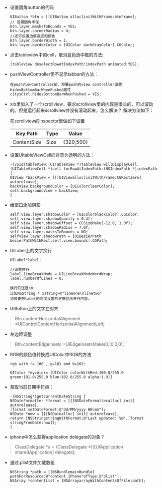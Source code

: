 *	设置圆角button的代码



		UIButton *btn = [[UIButton alloc]initWithFrame:btnFrame];
		// 设置圆角半径
		btn.layer.masksToBounds = YES;
		btn.layer.cornerRadius = 4;
		//还可设置边框宽度和颜色
		btn.layer.borderWidth = 1;
		btn.layer.borderColor = [UIColor darkGrayColor].CGColor;
		
*	点击tableview中的cell，取消蓝色选中框的方法:

		[tableView deselectRowAtIndexPath:indexPath animated:YES];
		
*	pushViewController但不显示tabbar的方法：
	
		在pushViewController前，将要push的view controller设置hidesBottomBarWhenPushed属性
 		citysCtrl.hidesBottomBarWhenPushed = YES;

*	xib里加入了一个scrollview，要求scrollview里的内容是很长的，可以滚动的。但是运行起来scrollview并没有滚动起来，怎么解决？
解决方法如下：

	在scrollview的inspector里做如下设置
	
	|Key Path|Type|Value|
	|--------|----|-----|
	|ContentSize|Size|{320,500}|
	




*	设置UItableViewCell的背景为透明的方法：

		-(void)tableView:(UITableView *)tableView willDisplayCell:(UITableViewCell *)cell forRowAtIndexPath:(NSIndexPath *)indexPath
		{
		UIView *backView = [[[UIViewalloc]initWithFrame:CGRectZero] autorelease];
    	backView.backgroundColor = [UIColorclearColor];
    	cell.backgroundView = backView;
		}



*	给窗口添加阴影

    	self.view.layer.shadowColor = [UIColorblackColor].CGColor;
    	self.view.layer.shadowOpacity = 0.4f;
    	self.view.layer.shadowOffset = CGSizeMake(-12.0, 1.0f);
    	self.view.layer.shadowRadius = 7.0f;
    	self.view.layer.masksToBounds = NO;
    	selfview.layer.shadowPath = [UIBezierPath bezierPathWithRect:self.view.bounds].CGPath;

*	UILabel上的文字换行
	
		UILabel*label;

		//设置换行
		label.lineBreakMode = UILineBreakModeWordWrap; 
		label.numberOfLines = 0;

		换行符还是\n
		比如NSString * xstring=@"lineone\nlinetwo"
		记得要把label的高度设置的足够显示多行内容。


*	UIButton上的文字左对齐
> Btn.contentHorizontalAlignment =UIControlContentHorizontalAlignmentLeft;


*	左边距调整
> Btn.contentEdgeInsets =UIEdgeInsetsMake(0,10,0,0);





*	RGB的颜色值转换成UIColor中RGB的方法
		
		rgb with r= 100 , g=101 and b=102:

		UIColor *mycolor= [UIColor colorWithRed:100.0/255.0 green:101.0/255.0 blue:102.0/255.0 alpha:1.0]]



*	获取当前日期字符串：

		-(NSString*)getCurrentDateString {
		NSDateFormatter *format = [[[NSDateFormatteralloc] init] autorelease];
		[format setDateFormat:@"dd/MM/yyyy HH:mm"];
		NSDate *now = [[[NSDatealloc] init] autorelease];
		return [NSStringstringWithFormat:@"Last updated: %@",[format stringFromDate:now]];
		}


*	iphone中怎么获得application delegate的对象？
>ClassDelegate *a = (ClassDelegate *)[[UIApplication sharedApplication] delegate];



*	通过.plist文件加载数组

		NSString *path = [[NSBundlemainBundle] pathForResource:@"content_iPhone"ofType:@"plist"];
		NSArray *contentList = [NSArrayarrayWithContentsOfFile:path];


